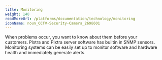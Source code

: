 ```yaml
---
title: Monitoring
weight: 140
readMoreUrl: /platforms/documentation/technology/monitoring
iconName: noun_CCTV-Security-Camera_2698601
---
```


When problems occur, you want to know about them before your customers.  Plxtra and Plxtra server software has builtin in SNMP sensors.  Monitoring systems can be easily set up to monitor software and hardware health and immediately generate alerts.
